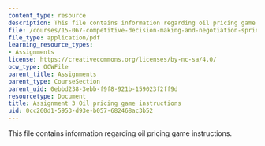 ```yaml
---
content_type: resource
description: This file contains information regarding oil pricing game instructions.
file: /courses/15-067-competitive-decision-making-and-negotiation-spring-2011/0cc260d15953d93eb057682468ac3b52_MIT15_067S11_assgn03instru.pdf
file_type: application/pdf
learning_resource_types:
- Assignments
license: https://creativecommons.org/licenses/by-nc-sa/4.0/
ocw_type: OCWFile
parent_title: Assignments
parent_type: CourseSection
parent_uid: 0ebbd238-3ebb-f9f8-921b-159023f2ff9d
resourcetype: Document
title: Assignment 3 Oil pricing game instructions
uid: 0cc260d1-5953-d93e-b057-682468ac3b52
---
```

This file contains information regarding oil pricing game instructions.